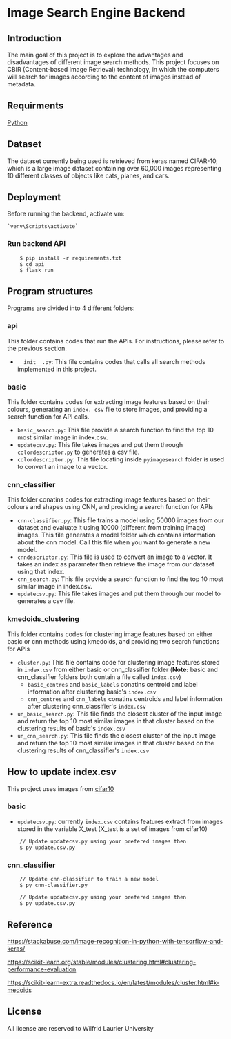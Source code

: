 # Image Search Engine Backend

## Introduction
The main goal of this project is to explore the advantages and disadvantages of different image search methods. This project focuses on CBIR (Content-based Image Retrieval) technology, in which the computers will search for images according to the content of images instead of metadata.

## Requirments
[Python](https://www.python.org/)

## Dataset
The dataset currently being used is retrieved from keras named CIFAR-10, which is a large image dataset containing over 60,000 images representing 10 different classes of objects like cats, planes, and cars.

## Deployment
    
Before running the backend, activate vm:
```
`venv\Scripts\activate`
```

### Run backend API
```
    $ pip install -r requirements.txt
    $ cd api
    $ flask run
```

## Program structures
Programs are divided into 4 different folders:

### api
This folder contains codes that run the APIs. For instructions, please refer to the previous section. 
-  `__init__.py`: This file contains codes that calls all search methods implemented in this project. 

### basic
This folder contains codes for extracting image features based on their colours, generating an `index. csv` file to store images, and providing a search function for API calls. 
- `basic_search.py`: This file provide a search function to find the top 10 most similar image in index.csv.
- `updatecsv.py`: This file takes images and put them through `colordescriptor.py` to generates a csv file.
- `colordescriptor.py`: This file locating inside `pyimagesearch` folder is used to convert an image to a vector.

### cnn_classifier
This folder conatins codes for extracting image features based on their colours and shapes using CNN, and providing a search function for APIs
- `cnn-classifier.py`: This file trains a model using 50000 images from our dataset and evaluate it using 10000 (different from training image) images. This file generates a model folder which contains information about the cnn model. Call this file when you want to generate a new model.
- `cnndescriptor.py`: This file is used to convert an image to a vector. It takes an index as parameter then retrieve the image from our dataset using that index.
- `cnn_search.py`: This file provide a search function to find the top 10 most similar image in index.csv.
- `updatecsv.py`: This file takes images and put them through our model to generates a csv file.

### kmedoids_clustering
This folder contains codes for clustering image features based on either basic or cnn methods using kmedoids, and providing two search functions for APIs
- `cluster.py`: This file contains code for clustering image features stored in `index.csv` from either basic or cnn_classifier folder (**Note:** basic and cnn_classifier folders both contain a file called `index.csv`)
  - `basic_centres` and `basic_labels` conatins centroid and label information after clustering basic's `index.csv`
  - `cnn_centres` and `cnn_labels` conatins centroids and label information after clustering cnn_classifier's `index.csv`
- `un_basic_search.py`: This file finds the closest cluster of the input image and return the top 10 most similar images in that cluster based on the clustering results of basic's `index.csv`
- `un_cnn_search.py`: This file finds the closest cluster of the input image and return the top 10 most similar images in that cluster based on the clustering results of cnn_classifier's `index.csv`

## How to update index.csv
This project uses images from [cifar10](https://www.cs.toronto.edu/~kriz/cifar.html) 

### basic
- `updatecsv.py`: currently `index.csv` contains features extract from images stored in the variable X_test (X_test is a set of images from cifar10)
```
    // Update updatecsv.py using your prefered images then
    $ py update.csv.py
```

### cnn_classifier
```
    // Update cnn-classifier to train a new model
    $ py cnn-classifier.py

    // Update updatecsv.py using your prefered images then
    $ py update.csv.py
```


## Reference
https://stackabuse.com/image-recognition-in-python-with-tensorflow-and-keras/

https://scikit-learn.org/stable/modules/clustering.html#clustering-performance-evaluation

https://scikit-learn-extra.readthedocs.io/en/latest/modules/cluster.html#k-medoids

## License
All license are reserved to Wilfrid Laurier University

